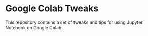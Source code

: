 # Google Colab Tweaks

This repository contains a set of tweaks and tips for using Jupyter Notebook on Google Colab. 
   
   
 
  
